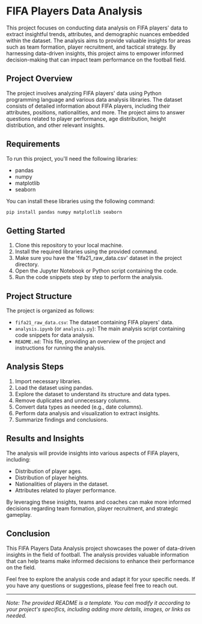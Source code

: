 # FIFA Players Data Analysis

This project focuses on conducting data analysis on FIFA players' data to extract insightful trends, attributes, and demographic nuances embedded within the dataset. The analysis aims to provide valuable insights for areas such as team formation, player recruitment, and tactical strategy. By harnessing data-driven insights, this project aims to empower informed decision-making that can impact team performance on the football field.

## Project Overview

The project involves analyzing FIFA players' data using Python programming language and various data analysis libraries. The dataset consists of detailed information about FIFA players, including their attributes, positions, nationalities, and more. The project aims to answer questions related to player performance, age distribution, height distribution, and other relevant insights.

## Requirements

To run this project, you'll need the following libraries:

- pandas
- numpy
- matplotlib
- seaborn

You can install these libraries using the following command:

```bash
pip install pandas numpy matplotlib seaborn
```

## Getting Started

1. Clone this repository to your local machine.
2. Install the required libraries using the provided command.
3. Make sure you have the 'fifa21_raw_data.csv' dataset in the project directory.
4. Open the Jupyter Notebook or Python script containing the code.
5. Run the code snippets step by step to perform the analysis.

## Project Structure

The project is organized as follows:

- `fifa21_raw_data.csv`: The dataset containing FIFA players' data.
- `analysis.ipynb` (or `analysis.py`): The main analysis script containing code snippets for data analysis.
- `README.md`: This file, providing an overview of the project and instructions for running the analysis.

## Analysis Steps

1. Import necessary libraries.
2. Load the dataset using pandas.
3. Explore the dataset to understand its structure and data types.
4. Remove duplicates and unnecessary columns.
5. Convert data types as needed (e.g., date columns).
6. Perform data analysis and visualization to extract insights.
7. Summarize findings and conclusions.

## Results and Insights

The analysis will provide insights into various aspects of FIFA players, including:

- Distribution of player ages.
- Distribution of player heights.
- Nationalities of players in the dataset.
- Attributes related to player performance.

By leveraging these insights, teams and coaches can make more informed decisions regarding team formation, player recruitment, and strategic gameplay.

## Conclusion

This FIFA Players Data Analysis project showcases the power of data-driven insights in the field of football. The analysis provides valuable information that can help teams make informed decisions to enhance their performance on the field.

Feel free to explore the analysis code and adapt it for your specific needs. If you have any questions or suggestions, please feel free to reach out.

---
*Note: The provided README is a template. You can modify it according to your project's specifics, including adding more details, images, or links as needed.*
